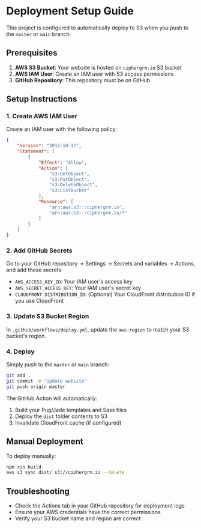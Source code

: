 # Deployment Setup Guide

This project is configured to automatically deploy to S3 when you push to the `master` or `main` branch.

## Prerequisites

1. **AWS S3 Bucket**: Your website is hosted on `ciphergrm.io` S3 bucket
2. **AWS IAM User**: Create an IAM user with S3 access permissions
3. **GitHub Repository**: This repository must be on GitHub

## Setup Instructions

### 1. Create AWS IAM User

Create an IAM user with the following policy:

```json
{
    "Version": "2012-10-17",
    "Statement": [
        {
            "Effect": "Allow",
            "Action": [
                "s3:GetObject",
                "s3:PutObject",
                "s3:DeleteObject",
                "s3:ListBucket"
            ],
            "Resource": [
                "arn:aws:s3:::ciphergrm.io",
                "arn:aws:s3:::ciphergrm.io/*"
            ]
        }
    ]
}
```

### 2. Add GitHub Secrets

Go to your GitHub repository → Settings → Secrets and variables → Actions, and add these secrets:

- `AWS_ACCESS_KEY_ID`: Your IAM user's access key
- `AWS_SECRET_ACCESS_KEY`: Your IAM user's secret key
- `CLOUDFRONT_DISTRIBUTION_ID`: (Optional) Your CloudFront distribution ID if you use CloudFront

### 3. Update S3 Bucket Region

In `.github/workflows/deploy.yml`, update the `aws-region` to match your S3 bucket's region.

### 4. Deploy

Simply push to the `master` or `main` branch:

```bash
git add .
git commit -m "Update website"
git push origin master
```

The GitHub Action will automatically:
1. Build your Pug/Jade templates and Sass files
2. Deploy the `dist` folder contents to S3
3. Invalidate CloudFront cache (if configured)

## Manual Deployment

To deploy manually:

```bash
npm run build
aws s3 sync dist/ s3://ciphergrm.io --delete
```

## Troubleshooting

- Check the Actions tab in your GitHub repository for deployment logs
- Ensure your AWS credentials have the correct permissions
- Verify your S3 bucket name and region are correct 